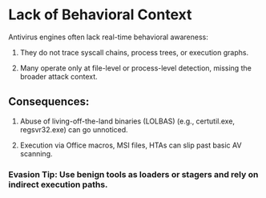 # Lack of Behavioral Context

Antivirus engines often lack real-time behavioral awareness:

1) They do not trace syscall chains, process trees, or execution graphs.

2) Many operate only at file-level or process-level detection, missing the broader attack context.

## Consequences:

1) Abuse of living-off-the-land binaries (LOLBAS) (e.g., certutil.exe, regsvr32.exe) can go unnoticed.

2) Execution via Office macros, MSI files, HTAs can slip past basic AV scanning.

### Evasion Tip: Use benign tools as loaders or stagers and rely on indirect execution paths.
